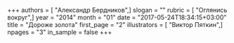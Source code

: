 +++
authors = [ "Александр Бердников",]
slogan = ""
rubric = [ "Оглянись вокруг",]
year = "2014"
month = "01"
date = "2017-05-24T18:34:15+03:00"
title = "Дороже золота"
first_page = "2"
illustrators = [ "Виктор Пяткин",]
npages = "3"
in_sample = false
+++
